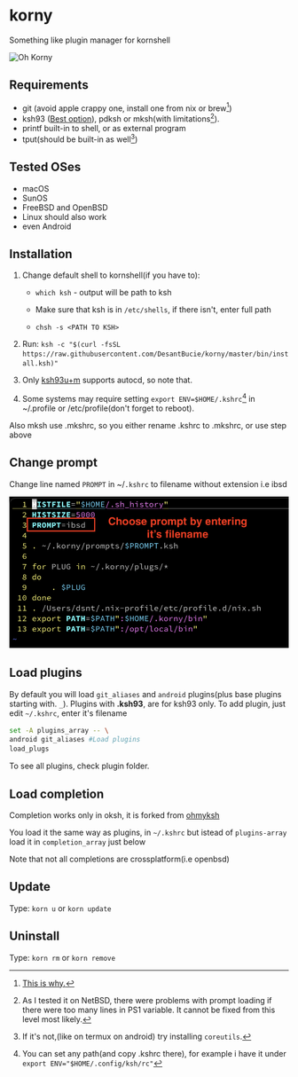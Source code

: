 # korny

Something like plugin manager for kornshell

![Oh Korny](https://raw.github.com/DesantBucie/DesantBucie/master/korny/screenshot2.png)

## Requirements

* git (avoid apple crappy one, install one from nix or brew[^1])
* ksh93 ([Best option](https://github.com/ksh93/ksh)), pdksh or mksh(with limitations[^2]).
* printf built-in to shell, or as external program
* tput(should be built-in as well[^3])

## Tested OSes

* macOS
* SunOS
* FreeBSD and OpenBSD
* Linux should also work
* even Android

## Installation

1. Change default shell to kornshell(if you have to):

   * `which ksh` - output will be path to ksh

   * Make sure that ksh is in `/etc/shells`, if there isn't, enter full path

   * `chsh -s <PATH TO KSH>`

2. Run: `ksh -c "$(curl -fsSL https://raw.githubusercontent.com/DesantBucie/korny/master/bin/install.ksh)"`

3. Only [ksh93u+m](https://github.com/ksh93/ksh) supports autocd, so note that.

4. Some systems may require setting `export ENV=$HOME/.kshrc`[^4] in ~/.profile or /etc/profile(don't forget to reboot).

Also mksh use .mkshrc, so you either rename .kshrc to .mkshrc, or use step above

## Change prompt

Change line named `PROMPT` in ~/`.kshrc` to filename without extension i.e ibsd

![alt](https://raw.githubusercontent.com/DesantBucie/DesantBucie/master/korny/prompt.png)

## Load plugins

By default you will load `git_aliases` and `android` plugins(plus base plugins starting with. `_`).
Plugins with __.ksh93__, are for ksh93 only.
To add plugin, just edit `~/.kshrc`, enter it's filename

```bash
set -A plugins_array -- \
android git_aliases #Load plugins
load_plugs 
```

To see all plugins, check plugin folder.

## Load completion

Completion works only in oksh, it is forked from [ohmyksh](https://github.com/qbit/ohmyksh)

You load it the same way as plugins, in `~/.kshrc` but istead of `plugins-array` load it in `completion_array` just below

Note that not all completions are crossplatform(i.e openbsd)

## Update

Type: `korn u` or `korn update`

## Uninstall

Type: `korn rm` or `korn remove`

[^1]: [This is why.](https://github.com/DesantBucie/korny/issues/17)

[^2]: As I tested it on NetBSD, there were problems with prompt loading if there were too many lines in PS1 variable. It cannot be fixed from this level most likely. 

[^3]: If it's not,(like on termux on android) try installing `coreutils`.

[^4]: You can set any path(and copy .kshrc there), for example i have it under `export ENV="$HOME/.config/ksh/rc"`

